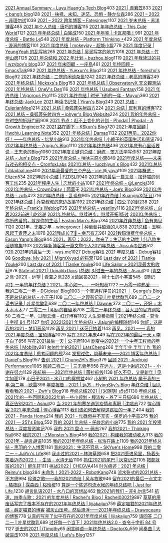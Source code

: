 [2021 Annual Summary - Luyu Huang's Tech Blog](https://luyuhuang.tech/2022/01/01/2021-annual-summary.html)403
[2021 | 青箬笠](https://qingruoli.com/1941.html)833
[2021 « bang’s blog](http://blog.cnbang.net/living/3739/)128
[2021 · 抉择、未知、迷茫、恐惧 - 静かな森](https://innei.ren/notes/106)286
[2021 – 2022 – 非理勿试](https://www.ntiy.com/1681.html)1039
[2021 – 2022 跨年博客 – Fatesinger](https://fatesinger.com/100710)1107
[2021 岁末总结 - 苏洋博客](https://soulteary.com/2021/12/31/2021-year-end-summary.html)485
[2021 年个人总结 · 唐巧的博客](https://blog.devtang.com/2022/01/01/2021-summary/)115
[2021 年年终总结 - This Cute World](https://thiscute.world/posts/2021-summary/)1121
[2021 年年终总结 | 白宦成](https://www.ixiqin.com/2021/12/2021-year-end-summary/)150
[2021 年年鉴 | 卡瓦邦噶！](https://www.kawabangga.com/posts/4626)991
[2021 年度总结 - Battle Le](https://battlele.com/2021-review/)548
[2021 年度总结 - Platform Thinking +](https://pt.plus/2021-year-in-review/)429
[2021 年度总结 - 漩涡的博客](https://xuanwo.io/2021/11-2021-review/)1101
[2021 年度总结 | mokeyjay - 超能小紫](https://www.mokeyjay.com/archives/3085)779
[2021 年度记录 | YeungYeah 的乱写地](https://scottyeung.top/2022/record-of-2021/)265
[2021 年总结 | 吴润写字的地方](http://www.wu.run/2021/12/31/2021-summary/)1018
[2021 年总结 – 竹炉山房](https://synyan.cn/t/38681/)1125
[2021 年总结和 2022 年计划 - buzhou.blog](https://buzhou.typlog.io/2022jihua)1119
[2021 年我读过的书 | wzyboy’s blog](https://wzyboy.im/post/1462.html)337
[2021 年末回顧 - 一座島](https://island.shaform.com/zh/2021/12/29/2021-year-in-review/)461
[2021 年终回顾 – EmacsTalk](https://emacstalk.github.io/post/2021-review/)982
[2021 年终总结 - Yuexun's Blog](https://www.yuexunjiang.me/blog/2021-summary/)213
[2021 年终总结 - forecho's Blog](https://blog.forecho.com/review-of-2021.html)92
[2021 年终总结 - 二愣的闲谈杂鱼](https://godruoyi.com/posts/review-2021)1242
[2021 年终总结 - 老高的博客](https://blog.mute-g.com/post/work/summary-2021.html)249
[2021 年终总结 | Nicksxs's Blog](https://nicksxs.me/2022/01/22/2021-%E5%B9%B4%E7%BB%88%E6%80%BB%E7%BB%93/)153
[2021 年终总结 | ObservatoryX 天文觀測站](https://observatoryx.github.io/2021/12/20/2021-%E5%B9%B4%E7%BB%88%E6%80%BB%E7%BB%93/)
[2021 年终总结 | OneV's Den](https://onevcat.com/2021/12/2021-final/)116
[2021 年终总结 | Usubeni Fantasy](https://ssshooter.com/2021-12-25-2021-summary/)158
[2021 年终总结 | Vigorous Pro](https://www.wevg.org/archives/bye-2021/)1115
[2021 年终总结 | 时光飞逝的一年 - Muyun](https://muyun.work/2021-summary.html)360
[2021 年终总结-JackLee](https://jacklee.club/%E6%80%BB%E7%BB%93/2021-12-31-2021%20%E5%B9%B4%E5%BA%A6%E6%80%BB%E7%BB%93.html)
[2021 年读书记录 | Yiran's Blog](https://zdyxry.github.io/2021/12/31/2021-%E5%B9%B4%E8%AF%BB%E4%B9%A6%E8%AE%B0%E5%BD%95/)243
[2021 总结 - EulerianMoe](https://eulerian.xyz/misc/2022/01/01/2021review.html)1214
[2021 总结 | 桑弧蓬矢射四方](https://iphyer.github.io/blog/2021/12/31/MySummaryOF2021/)224
[2021 总结 | 犀利豆的博客](https://xilidou.com/2022/01/01/2021/)172
[2021 总结 – 桑弧蓬矢射四方 – iphyer's Blog Website](https://iphyer.github.io/blog/2021/12/31/MySummaryOF2021/)224
[2021 我的年终总结 - 在时空的折跃门前](https://lab.imgb.space/post/2021-on-the-portal)908
[2021 节点：赶不上变化的计划 - Phodal | Phodal - A Growth Engineer](https://www.phodal.com/blog/node-2021/)32
[2021 路在脚下 – KSkun's Blog](https://ksmeow.moe/2021-forwarding-on-the-way/)720
[2021-年度回顧 | Hwchiu Learning Note](https://www.hwchiu.com/2021-review.html)352
[2021-年终总结 | Damao](https://damao2250.github.io/2021/12/31/2021-%E5%B9%B4%E7%BB%88%E6%80%BB%E7%BB%93/)1132
[2021再见，2022你好！——年终总结 - 忆梦小站](https://www.onyi.net/archives/434.html)913
[2021年年终总结 | 小赖子的英国生活和资讯](https://justyy.com/archives/46394)793
[2021年年终总结 – 7gugu's Blog](https://7gugu.com/index.php/2021/12/30/2021%E5%B9%B4%E5%B9%B4%E7%BB%88%E6%80%BB%E7%BB%93/)1110
[2021年年终总结](https://yuukoamamiya.github.io/p/my-2021/)436
[2021年底有心里话要说 - 王志勇的Blog](http://www.auiou.com/relevant/00001916.jsp)1060
[2021年度关键词总结：磨练 - 笨方法学写作](https://www.cnfeat.com/blog/2022/01/10/letter2021/)57
[2021年度总结 - Jun's Blog](https://www.junz.org/post/2021_year_summary/)725
[2021年度总结 - 咕咕三原小窝](https://xn--ehqz9kbvaa.wang/archives/861.html)849
[2021年度总结——未来与过去的相交点 - CronfoxLabs](https://cronfox.2434.me/article/2021%E5%B9%B4%E5%BA%A6%E6%80%BB%E7%BB%93%E2%80%94%E2%80%94%E6%9C%AA%E6%9D%A5%E4%B8%8E%E8%BF%87%E5%8E%BB%E7%9A%84%E7%9B%B8%E4%BA%A4%E7%82%B9)
[2021年总结 - luozhiyun`s Blog](https://www.luozhiyun.com/archives/645)432
[2021年总结 | ddadaal.me](https://ddadaal.me/articles/summary-for-2021/)400
[2021年我最爱的三个产品 - ice @ yaya](https://blog.yaya.pm/2021-fav-products)1109
[2021年概览 - Elizen](https://elizen.me/posts/2021/12/2022-happy-new-year/)534
[2021年的小总结 | FZDSLR](http://blog.fzdslr.cn/2022-01-01-A_sum_of_2021.html)940
[2021年的最后一篇文章 - 加菲猫的创客工坊](https://www.gaficat.com/posts/28ddd435.html)235
[2021年程序人生 | 忘忧的小站](https://wangyou233.wang/archives/75)1067
[2021年终总结 - @Lenciel](https://lenciel.com/2021/12/last-day-in-2021/)316
[2021年终总结 - CrownDaisy丨茼蒿](https://crowndaisy.com/2021-d9be976f33ec4d7087759fa94297148a)无
[2021年终总结 - Joe’s Blog](https://hijiangtao.github.io/2021/12/29/Letter-to-2021/)269
[2021年终总结 - zu1k](https://lgf.im/posts/thinking/2021/)423
[2021年终总结 - 乱谈府](https://laffitto.xyz/archives/2021-nian-zhong-zong-jie)905
[2021年终总结 | KuangjuX(狂且)](http://blog.kuangjux.top/2022/01/11/2021%E5%B9%B4%E7%BB%88%E6%80%BB%E7%BB%93/)716
[2021年终总结 | 乔克叔叔的床边故事](https://lifeodyssey.github.io/posts/a23e5172.html)1192
[2021年终总结 | 四公子的剑](https://www.965.one/2021/12/30/2021year-end-summary/)238
[2021年终总结 – Frank's Weblog](https://nyan.im/p/2021-year-in-review)735
[2021年终总结 – yearliny](https://yearliny.com/2021-annual-personal-summary/)1116
[2021年终总结，向着2022前进 | 屹铭说](https://www.iccat.cn/2022/01/08/newyear.html)
[2021年终总结，继续进步，继续开拓|杨过](https://www.cnblogs.com/gxhao/p/15760426.html)
[2021年终总结：你所热爱的，就是你的生活 | Easton Man's Blog](https://blog.eastonman.com/blog/2022/01/end-of-year/)784
[2021年终非总结 | 鱼有愚见](https://blog.acwinds.com/2021/12/29/2021-summary/)1120
[2021年，无妄之年 - winegrower | 种葡萄并酿酒的人](http://www.winegrower.cn/archives/416/)838
[2021总结 - 玉明-风起于青萍之末](https://xdym11235.com/archives/2021year.html)1078
[2021我成长了🌈 – 幸吾有志](https://www.symbk.cn/life/622/)961
[2021数码消费年终总结 - Eason Yang's Blog](https://easonyang.com/posts/2021-digital-consumption-review/)944
[2021，再见；2022，你来了：生活的主动性 | 纬八路生活随笔集](http://www.weibalu.com/?p=4015)1103
[2022年新博客第一篇文暨个人2021年总结 - Aicsukの世界](https://www.aicsuk.moe/notes/1)512
[920.2021年的最后一天 - wys.me](https://www.wys.me/920.html)1027
[Debug客栈 2021 年度总结 - Debug客栈](https://www.debuginn.cn/7284.html)88
[Goodbye, My 2021 | MlgmXyysd 的猫窝](https://www.neko.ink/2021/12/31/goodbye-my-2021/)1126
[Last day of 2021 | Tianke Youke](http://jyzhu.top/2021/12/31/Last-day-of-2021/)200
[Last day of 2021 | Tianke Youke](https://jyzhu.top/Last-day-of-2021/)200
[Life Sailor » 2021我最大的收获](https://www.lifesailor.me/archives/2794.html)876
[State of 2021 | DonaldxDocs](http://article.donaldxdonald.xyz/articles/State-of-2021.html)
[[总结] 对过去一年的总结 - Asnull](https://blog.lipux.cn/archives/273.html)20
[[青空之蓝-2021] - 远望 | 青空之蓝](https://blog.ixk.me/post/my-2021-year-end-summary)228
[⏳请回答2021 - 柳十七的小宇宙](https://liushiqi.xyz/zawen/134.html)545
[【随记 #2】一半的年终总结？2021，本心如一。 – 一叶知秋](https://blog.rain.cx/diary/essay-2-half-summary-of-2021/)1222
[一万零一种热爱——我的二零二一年 – DGideas' Blog](https://dgideas.net/2022/my-2021/)1003
[一个普通程序员的2021 ｜ George's Blog](https://georgech2.github.io/#/posts/8)
[不是总结的总结 - 小王子](https://www.wanghao.me/bushizongjiedezongjie.html)1108
[二〇二一之观影记录 | 叶星优酸乳](https://weiyexing.ml/posts/film-record-2021/)689
[二〇二一之读书记录 | 叶星优酸乳](https://weiyexing.ml/posts/read-record-2021/)689
[二〇二一年终总结 | Dawner](https://dawner.top/posts/year-end-summary-2021/)373
[二〇二一，还好 :: 木木木木木](https://immmmm.com/right-so-so-2021/)77
[二零二一 | 明远的自留地](https://mayandev.top/2022/01/24/2021/2021-year-end/)708
[二零二一年终总结 - 吕大卫的官方网站](https://lvdawei.com/post/2021-summary/)50
[二零二一年，过眼云烟 – 红灯博客](http://www.hdgogogo.com/4159)1102
[人生浪费指南 | 2021年终总结 - 查令十字街 84 号](https://www.javis.me/post/ri-chang/ren-sheng-lang-fei-zhi-nan-|-2021nian-zhong-zong-jie)1127
[你好 2022(2021 年终总结) - Jiajun的编程随想](https://jiajunhuang.com/articles/2021_12_30-hello_2022.md.html)146
[你好，这是我的2021 - 梦幻辰风](https://www.mhcf.net/1143.html)1128
[再见 2021 | 迷茫且执着](https://ek1ng.com/2022/01/18/%E5%86%8D%E8%A7%812021_%E8%BF%B7%E8%8C%AB%E4%B8%94%E6%89%A7%E7%9D%80/)1143
[再见，2021 —— 我的 2021 年度总结 - 宝硕博客](https://blog.baoshuo.ren/post/goodbye-2021/)1029
[写在 2021 年末](https://caos.me/2021)449
[写在2021年的最后一天 • 李子白了](https://www.mbcao.com/farewell-or-beginning/)856
[写在2021最后一天 | 公子府](https://www.gongzi.org/hello-2022.html)1104
[剧变中的2021-一个中年工程师的年终总结 | Mobility](https://lichuanyang.top/posts/2345/)281
[匆匆忙忙的2021 | LarsCheng](https://www.larscheng.com/2020-summary/)266
[半年毕业 半年工作 我的2021年度总结 | 思考问题的熊](https://kaopubear.top/blog/2022-02-02-2021review/)734
[发掘过往，筑基未来⸺2021 博客年终总结 | Daniel's Blog](https://moecm.com/the-annual-review-of-2021/)957
[告别 2021 | ChungZH's Blog](https://blog.chungzh.cn/articles/goodbye2021/)379
[回顾 2021 · Android Performance](https://androidperformance.com/2022/01/03/2021-Review/)1085
[回顾二零二一 | 三无青年](https://www.duanxiansen.com/979.html)958
[在远方，这是小谢的2021~ - 小谢在努力](https://www.xxc520.cn/archives/27/)1129
[夜航船——2021年终总结 | 薇拉航线](https://www.zuozuovera.com/archives/1774/)1138
[好久不见，又是新年 | 见字如面](https://hiwannz.com/archives/672)179
[小日子2021 - 水八口的冥想盆](https://blog.shuiba.co/colourful-days-2021)462
[小树的 2021 年终总结](https://www.yuque.com/yeshu/essay/eahurv)
[属于我的三年·第二年 - 欧雷](https://ourai.ws/posts/the-second-year-of-three-years-belonging-to-me/)398
[年度报告 - 2021 | 远方 - FlyingSky's Blog](https://blog.fsky7.com/archives/218/)
[年终总结 | 回头看看我的 2021 - Zwh's Blog](https://blog.zwh.best/index.php/archives/18/)918
[年终总结2021 | [米随随] s5s5](https://s5s5.me/4029)1130
[年终总结：2021年的一些回顾和2022年的一些小规划 - 程沛权 - 养了三只猫](https://chengpeiquan.com/article/2021-year-end-summary.html#%E5%8F%82%E4%B8%8E%E6%89%B6%E8%B4%AB)686
[年终总结：真正告别2021 - Asnull](https://blog.lipux.cn/archives/331.html)20
[当 2021 年的寒冬遇到疫情和离职 | 沈唁志](https://qq52o.me/2800.html)722
[惶心博客 2021 年末总结 | 惶心博客](https://huangxin.dev/site-updates/2021-end-of-year-summary)1113
[我们该如何去解释这疯狂的一年？](https://feizhaojun.com/?p=3360)404
[我的 2021 - Panda Home](https://old-panda.com/2021/12/31/my-2021/?utm_source=rss&utm_medium=rss&utm_campaign=my-2021)214
[我的 2021 - 忙碌但并不充实 - 保罗的小宇宙](https://paugram.com/essay/bye-2021.html)275
[我的 2021 — 251's Blog.](https://blog.251.sh/oh-my-2021)552
[我的 2021 年总结 - 任峻宏的小站](https://renny.ren/ch/articles/33)775
[我的 2021 年投资总结 - 深度投资笔记](https://deepinvest.org/post/2021/12/27/milestone-2021/)705
[我的 2021 盘点 — 码志](https://mazhuang.org/2022/01/01/my-2021/)267
[我的2021 - Thinking Null](https://awsl.blog/2022/2021)682
[我的2021 · ZMonster's Blog](https://www.zmonster.me/2022/01/15/annual-summary-of-2021.html)456
[我的2021 · 构建我的被动收入](https://www.bmpi.dev/self/annual-summary/2021/)313
[我的2021年 – 胡言胡语](https://husay.cc/4323.html)1035
[我的2021年年终总结 - 张浩在路上](https://imzhanghao.com/2022/01/05/summary-2021/)1109
[我的2021年终总结 - 黑羽的个人博客](https://blog.thetbw.xyz/archives/%E6%88%91%E7%9A%842021%E5%B9%B4%E7%BB%88%E6%80%BB%E7%BB%93)1181
[我的2021：生活不容易 - SKYue's Home](https://www.skyue.com/22010323.html)998
[我的二零二一 – JiaYin's Life](https://imjiayin.com/4602)861
[我走过的2021 – 林海草原](https://lhcy.org/archives/176.html)658
[把2021丢进风里，扬着头笑着迈向2022！ - 生活 - 水清无鱼](https://bosir.cn/925.html)1106
[抓住2021的尾巴 | 灰常记忆](https://bestcherish.com/zhua-zhu-2021-de-wei-ba.html)1105
[按部就班的2021 | 醉乐轩](https://behappy.cc/2021/12/29/2021-final/)1111
[挑战2022 | CHEGVA](https://chegva.com/4987.html)414
[时光痕迹：2021 年总结 | Reimu's blog](https://blog.k8s.li/2021.html)284
[未命名丨2021-2022 - RobotKang](https://robotkang.cc/22120.html)748
[流水账式的2021总结 - 不方思](https://irr.ink/2021/2QBR504/)994
[珍珠之歌——我的2021总结 | 风与牧歌](https://blog.besscroft.com/articles/2021/summary2021/)946
[留在2021的最后一点文字 - 橘夜庭 | 霂森西 | 桜玲桉](https://musenxi.com/archives/2021-end.html)13
[算是一个陈述句流水帐的年终总结吧 | Just for Life.](https://muyuuuu.github.io/2022/02/04/2021/)1230
[胡言乱语2021 - 水八口的冥想盆](https://blog.shuiba.co/crazy-words-2021)462
[致2021的我们 – 非礼勿言](https://feiliwuyan.com/to-our-2021/)541
[航道，四季与歌：2021 的年度总结 | Rachel's Blog | Rachel030219](https://blog.rachelt.one/articles/2021-2022/)897
[草草的用废话写完了根本不存在的2021年年终总结 | lijiakaijun](https://blog.lijiakaijun.cyou/posts/64568.html)759
[薛定喵君的2021年终总结 - 薛定喵君的博客](http://xuedingmiao.com/blog/2021_summary.html)
[被灰山压垮，然后漂浮——2021年年终总结 – Drawoceans的博客](https://blog.drawoceans.com/myself/562/)778
[认真的写完了似乎存在的2021年年度总结 | lijiakaijun](https://blog.lijiakaijun.cyou/posts/33838.html)759
[请回答 二〇二一 | 叶星优酸乳](https://weiyexing.ml/posts/back-to-2021/)689
[过好每一个当下 | 2021年终总结2.0 - 查令十字街 84 号](https://www.javis.me/post/ri-chang/guo-hao-mei-yi-ge-dang-xia-%7C-2021nian-zhong-zong-jie-2.0)1127
[逝去的2021 | iTimothy](https://xiaozhou.net/2021-summary-2021-12-31.html)65
[闲言碎语—年终总结 - DoctorXu](https://xuyisheng.top/2022/)559
[间奏曲 | 大破进击](https://jesor.me/2021/intermezzo/)1036
[2021 年度总结 | Lufs's Blog](https://blog.isteed.cc/post/2021-summary/)1257
